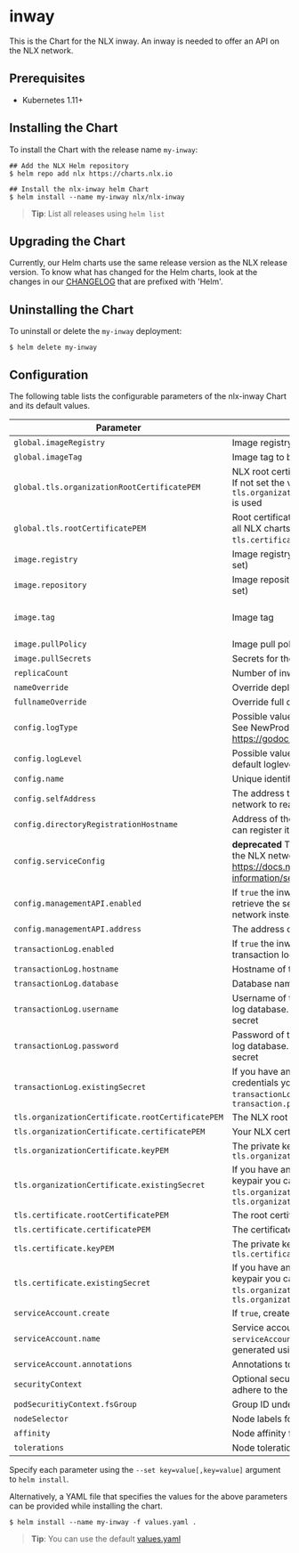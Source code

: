 # inway 

This is the Chart for the NLX inway. An inway is needed to offer an API on the NLX network.

## Prerequisites

- Kubernetes 1.11+

## Installing the Chart

To install the Chart with the release name `my-inway`:

```console
## Add the NLX Helm repository
$ helm repo add nlx https://charts.nlx.io

## Install the nlx-inway helm Chart
$ helm install --name my-inway nlx/nlx-inway
```

> **Tip**: List all releases using `helm list`

## Upgrading the Chart

Currently, our Helm charts use the same release version as the NLX release version. 
To know what has changed for the Helm charts, look at the changes in our [CHANGELOG](https://gitlab.com/commonground/nlx/nlx/-/blob/master/CHANGELOG.md) 
that are prefixed with 'Helm'.

## Uninstalling the Chart

To uninstall or delete the `my-inway` deployment:

```console
$ helm delete my-inway
```

## Configuration

The following table lists the configurable parameters of the nlx-inway Chart and its default values.

| Parameter | Description | Default |
| --------- | ----------- | ------- |
| `global.imageRegistry` | Image registry to be used by all NLX charts | `""` |
| `global.imageTag` | Image tag to be used by all NLX charts | `true` |
| `global.tls.organizationRootCertificatePEM`| NLX root certificate to be used by all NLX charts. If not set the value of `tls.organizationCertificate.rootCertificatePEM` is used | `""` |
| `global.tls.rootCertificatePEM` | Root certificate of your interal PKI to be used by all NLX charts. If not set the value of `tls.certificate.rootCertificatePEM` is used | `""` |
| `image.registry` | Image registry (ignored if `global.imageRegistry` is set) | `docker.io` |
| `image.repository` | Image repository (ignored if `global.imageTag` is set) | `nlx.io/inway` |
| `image.tag` | Image tag | `The appVersion from the chart` |
| `image.pullPolicy` | Image pull policy | `IfNotPresent` |
| `image.pullSecrets` | Secrets for the image repository | `[]` |
| `replicaCount` | Number of inway replicas | `1` |
| `nameOverride` | Override deployment name | `""` |
| `fullnameOverride` | Override full deployment name | `""` | #TODO fullname -> fullName
| `config.logType` | Possible values: **live**, **local**. Affects the log output. See NewProduction and NewDevelopment at https://godoc.org/go.uber.org/zap#Logger. | live |
| `config.logLevel` | Possible values: **debug**, **warn**, **info**. Override the default loglevel set by `config.logType` | `""` | 
| `config.name` | Unique identifier of this inway. | `""` |
| `config.selfAddress` | The address that can be used by the NLX network to reach this inway | `""` |
| `config.directoryRegistrationHostname` | Address of the NLX directory where this inway can register its services | `""` |
| `config.serviceConfig` |**deprecated** The services this inway will offer to the NLX network. For more info see: https://docs.nlx.io/reference-information/service-configuration | `{}` |
| `config.managementAPI.enabled` | If `true` the inway will use a management API to retrieve the service it will offer to the NLX network instead of using `config.ServiceConfig` | true |
| `config.managementAPI.address` | The address of the management API | `""` |
| `transactionLog.enabled` | If `true` the inway will write log records into the transaction log | `true` |
| `transactionLog.hostname` | Hostname of the transaction log database | `""` |
| `transactionLog.database` | Database name of the transaction log | `""` |
| `transactionLog.username` | Username of the postgres user for the transaction log database. Will be stored in a kubernetes secret | `""` |
| `transactionLog.password` | Password of the postgres user for the transaction log database. Will be stored in a kubernetes secret | `""` |
| `transactionLog.existingSecret` | If you have an existing secret with postgres credentials you can use it instead of `transactionLog.username` and `transaction.password` | `""` |
| `tls.organizationCertificate.rootCertificatePEM` | The NLX root certificate | `""` |
| `tls.organizationCertificate.certificatePEM` | Your NLX certificate | `""` |
| `tls.organizationCertificate.keyPEM` | The private key of `tls.organizationCertificate.certificatePEM` | `""` |
| `tls.organizationCertificate.existingSecret` | If you have an exisisting secret with your NLX keypair you can use it instead of `tls.organizationCertificate.certificatePEM` and `tls.organizationCertificate.keyPEM` | `""` |
| `tls.certificate.rootCertificatePEM` | The root certificate of your internal PKI | `""` |
| `tls.certificate.certificatePEM` | The certificate signed by your internal PKI | `""` |
| `tls.certificate.keyPEM` | The private key of `tls.certificate.certificatePEM` | `""` |
| `tls.certificate.existingSecret` | If you have an exisisting secret with your NLX keypair you can use it instead of `tls.organizationCertificate.certificatePEM` and `tls.organizationCertificate.keyPEM` | `""` |
| `serviceAccount.create` | If `true`, create a new service account | `true` |
| `serviceAccount.name` | Service account to be used. If not set and `serviceAccount.create` is `true`, a name is generated using the fullname template | `""` |
| `serviceAccount.annotations` | Annotations to add to the service account |  
| `securityContext` | Optional security context. The YAML block should adhere to the [SecurityContext spec](https://kubernetes.io/docs/reference/generated/kubernetes-api/v1.16/#securitycontext-v1-core) | `{}` |
| `podSecuritiyContext.fsGroup` | Group ID under which the pod should be started | `1001` |
| `nodeSelector` | Node labels for pod assignment | `{}` |
| `affinity` | Node affinity for pod assignment | `{}` |
| `tolerations` | Node tolerations for pod assignment | `[]` |

Specify each parameter using the `--set key=value[,key=value]` argument to `helm install`.

Alternatively, a YAML file that specifies the values for the above parameters can be provided while installing the chart. 

```console
$ helm install --name my-inway -f values.yaml .
```
> **Tip**: You can use the default [values.yaml](https://gitlab.com/commonground/nlx/nlx/blob/master/helm/charts/nlx-inway/values.yaml)

